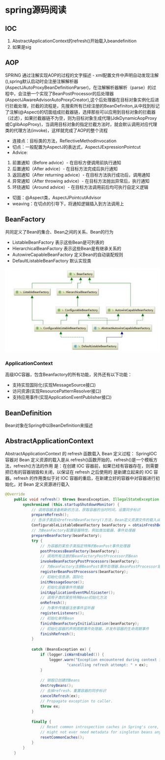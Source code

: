 # spring源码阅读

## IOC
1. AbstractApplicationContext的refresh()开始载入beandefinition
2. 如果是sig

## AOP
SPRING 通过注解实现AOP的过程的文字描述 - xml配置文件中声明自动发现注解(),spring默认启动时会注册注解解析器(AspectJAutoProxyBeanDefinitionParser)，在注解解析器解析（parse）的过程中，会注册一个实现了BeanPostProcessor的后处理器(AspectJAwareAdvisorAutoProxyCreator),这个后处理器在目标对象实例化后进行拦截处理，拦截的流程是，先搜索所有已经注册的BeanDefiniton,从中找到标记了注解(@Aspect)的切面组成拦截器链，选择那些可以应用到目标对象的拦截器（过滤），如果拦截器链不为空，则为目标对象生成代理(JdkDynamicAopProxy或CglibAopProxy)，当调用目标对象的指定拦截方法时，就会默认调用对应代理类的代理方法(invoke)，这样就完成了AOP的整个流程

- 连接点：目标类的方法，ReflectiveMethodInvocation
- 切点：一般配置为AspectJ的表达式，AspectJExpressionPointcut
- Advice: 
1. 前置通知（Before advice）- 在目标方便调用前执行通知
2. 后置通知（After advice）- 在目标方法完成后执行通知
3. 返回通知（After returning advice）- 在目标方法执行成功后，调用通知
4. 异常通知（After throwing advice）- 在目标方法抛出异常后，执行通知
5. 环绕通知（Around advice）- 在目标方法调用前后均可执行自定义逻辑
- 切面：@Aspect类，AspectJPointcutAdvisor
- weaving：在切点的引导下，将通知逻辑插入到方法调用上

## BeanFactory
共同定义了Bean的集合、Bean之间的关系、Bean的行为

- ListableBeanFactory
表示这些Bean是可列表的
- HierarchicalBeanFactory
表示这些Bean是有继承关系的
- AutowireCapableBeanFactory
定义Bean的自动装配规则
- DefaultListableBeanFactory
默认实现类

![beanfactory](pic/beanfactory.png)

### ApplicationContext
高级IOC容器，包含Beanfactory的所有功能，另外还有以下功能：
- 支持实现国际化(实现MessageSource接口)
- 访问资源(实现ResourcePatternResolver接口)
- 支持应用事件(实现ApplicationEventPublisher接口)


## BeanDefinition
Bean对象在Spring中以BeanDefinition来描述

## AbstractApplicationContext
AbstractApplicationContext 的 refresh 函数载入 Bean 定义过程：
SpringIOC 容器对 Bean 定义资源的载入是从 refresh()函数开始的，refresh()是一个模板方法，refresh()方法的作用
是：在创建 IOC 容器前，如果已经有容器存在，则需要把已有的容器销毁和关闭，以保证在 refresh 之后使用的
是新建立起来的 IOC 容器。refresh 的作用类似于对 IOC 容器的重启，在新建立好的容器中对容器进行初始化，对
Bean 定义资源进行载入

```java
@Override
	public void refresh() throws BeansException, IllegalStateException {
		synchronized (this.startupShutdownMonitor) {
			// 调用容器准备刷新的方法，获取容器的当时时间，设置同步标识
			prepareRefresh();
			// 告诉子类启动refreshBeanFactory()方法，Bean定义资源文件的载入从子类的refreshBeanFactory()启动
			ConfigurableListableBeanFactory beanFactory = obtainFreshBeanFactory();
			// 为BeanFactory配置容器特性，例如类加载器、事件处理器
			prepareBeanFactory(beanFactory);
			try {
				// 为容器的某些子类指定特殊的BeanPost事件处理器
				postProcessBeanFactory(beanFactory);
				// 调用所有注册的BeanFactoryPostProcessor的Bean
				invokeBeanFactoryPostProcessors(beanFactory);
				// 为BeanFactory注册BeanPost事件处理器.BeanPostProcessor是Bean后置处理器,用于监听容器出发的事件
				registerBeanPostProcessors(beanFactory);
				// 初始化信息源，国际化
				initMessageSource();
				// 初始化容器事件传播器
				initApplicationEventMulticaster();
				// 调用子类的某些特殊Bean初始化方法
				onRefresh();
				// 为事件传播器注册事件监听器
				registerListeners();
				// 初始化单例Bean
				finishBeanFactoryInitialization(beanFactory);
				// 初始化容器的声明周期事件处理器，并发布容器的生命周期事件
				finishRefresh();
			}

			catch (BeansException ex) {
				if (logger.isWarnEnabled()) {
					logger.warn("Exception encountered during context initialization - " +
							"cancelling refresh attempt: " + ex);
				}

				// 销毁已创建的Beans
				destroyBeans();
				// 去掉refresh，重置容器的同步标识
				cancelRefresh(ex);
				// Propagate exception to caller.
				throw ex;
			}

			finally {
				// Reset common introspection caches in Spring's core, since we
				// might not ever need metadata for singleton beans anymore...
				resetCommonCaches();
			}
		}
	}
```
